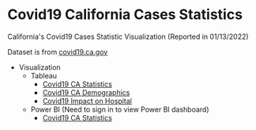 # Covid19 California Cases Statistics
California's Covid19 Cases Statistic Visualization (Reported in 01/13/2022)

Dataset is from <a href="https://covid19.ca.gov/data-and-tools/"> covid19.ca.gov</a>

- Visualization
  - Tableau
    - <a href="https://public.tableau.com/app/profile/dongjun.cho/viz/DongjunC_COVID19_CA_GOV_Clone/Dashboard1"> Covid19 CA Statistics </a>
    - <a href="https://public.tableau.com/app/profile/dongjun.cho/viz/Covid19CA_Demographic/Dashboard1"> Covid19 CA Demographics </a>
    - <a href="https://public.tableau.com/app/profile/dongjun.cho/viz/DongjunC_Covid19_Impact_on_Hospital/Dashboard1"> Covid19 Impact on Hospital </a>
  - Power BI (Need to sign in to view Power BI dashboard)
    - <a href="https://app.powerbi.com/reportEmbed?reportId=252c71df-ff96-4bb2-bdde-ac4caebb4ea1&autoAuth=true&ctid=9fa4f438-b1e6-473b-803f-86f8aedf0dec&   config=eyJjbHVzdGVyVXJsIjoiaHR0cHM6Ly93YWJpLXVzLWVhc3QyLWItcHJpbWFyeS1yZWRpcmVjdC5hbmFseXNpcy53aW5kb3dzLm5ldC8ifQ%3D%3D"> Covid19 CA Statistics </a>
